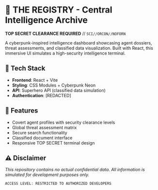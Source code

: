 # 🔐 THE REGISTRY - Central Intelligence Archive

**TOP SECRET CLEARANCE REQUIRED** // `SCI//ORCON//NOFORN`

A cyberpunk-inspired intelligence dashboard showcasing agent dossiers, threat assessments, and classified data visualization. Built with React, this immersive UI simulates a high-security intelligence terminal.

## 🚀 Tech Stack
- **Frontend**: React + Vite 
- **Styling**: CSS Modules + Cyberpunk Neon
- **API**: Superhero API (classified data simulation)
- **Authentication**: [REDACTED]

## 📌 Features
- Covert agent profiles with security clearance levels
- Global threat assessment matrix
- Secure search functionality
- Classified document interface
- Responsive TOP SECRET terminal design

## ⚠️ Disclaimer
*This repository contains no actual confidential data. All information is simulated for development purposes only.*

`ACCESS LEVEL: RESTRICTED TO AUTHORIZED DEVELOPERS`